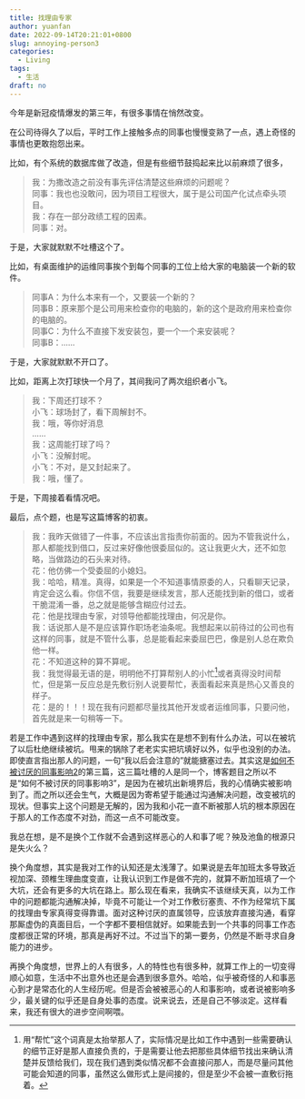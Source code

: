 ```yaml
---
title: 找理由专家
author: yuanfan
date: 2022-09-14T20:21:01+0800
slug: annoying-person3
categories:
  - Living
tags:
  - 生活
draft: no
---
```


今年是新冠疫情爆发的第三年，有很多事情在悄然改变。

<!--more-->

在公司待得久了以后，平时工作上接触多点的同事也慢慢变熟了一点，遇上奇怪的事情也更敢抱怨出来。

比如，有个系统的数据库做了改造，但是有些细节鼓捣起来比以前麻烦了很多，

>我：为撒改造之前没有事先评估清楚这些麻烦的问题呢？ </br>
>同事：我也也没敢问，因为项目工程很大，属于是公司国产化试点牵头项目。 </br>
>我：存在一部分政绩工程的因素。 </br>
>同事：对。 

于是，大家就默默不吐槽这个了。

比如，有桌面维护的运维同事挨个到每个同事的工位上给大家的电脑装一个新的软件。

>同事A：为什么本来有一个，又要装一个新的？ </br>
>同事B：原来那个是公司用来检查你的电脑的，新的这个是政府用来检查你的电脑的。 </br>
>同事C：为什么不直接下发安装包，要一个一个来安装呢？ </br>
>同事B：…… 

于是，大家就默默不开口了。

比如，距离上次打球快一个月了，其间我问了两次组织者小飞。

>我：下周还打球不？ </br>
>小飞：球场封了，看下周解封不。</br>
>我：哦，等你好消息 </br>
>…… </br>
>我：这周能打球了吗？ </br>
>小飞：没解封呢。 </br>
>小飞：不对，是又封起来了。 </br>
>我：哦，懂了。 

于是，下周接着看情况吧。

最后，点个题，也是写这篇博客的初衷。

>我：我昨天做错了一件事，不应该出言指责你前面的。因为不管我说什么，那人都能找到借口，反过来好像他很委屈似的。这让我更火大，还不如忽略，当做路边的石头来对待。 </br>
>花：他仿佛一个受委屈的小媳妇。 </br>
>我：哈哈，精准。真得，如果是一个不知道事情原委的人，只看聊天记录，肯定会这么看。你信不信，我要是继续发言，那人还能找到新的借口，或者干脆混淆一番，总之就是能够含糊应付过去。 </br>
>花：他是找理由专家，对领导他都能找理由，何况是你。</br>
>我：话说那人是不是应该算作职场老油条呢。我想起来以前待过的公司也有这样的同事，就是不管什么事，总是能看起来委屈巴巴，像是别人总在欺负他一样。 </br>
>花：不知道这种的算不算呢。 </br>
>我：我觉得最无语的是，明明他不打算帮别人的小忙[^1]或者真得没时间帮忙，但是第一反应总是先敷衍别人说要帮忙，表面看起来真是热心又善良的样子。 </br>
>花：是的！！！现在我有问题都尽量找其他开发或者运维同事，只要问他，首先就是来一句稍等一下。 </br>

若是工作中遇到这样的找理由专家，那么我实在是想不到有什么办法，可以在被坑了以后杜绝继续被坑。甩来的锅除了老老实实把坑填好以外，似乎也没别的办法。即使直言指出那人的问题，一句“我以后会注意的”就能搪塞过去。其实这是[如何不被讨厌的同事影响](https://yuanfan.rbind.io/posts/annoying-person/)[2](https://yuanfan.rbind.io/posts/annoying-person2/)的第三篇，这三篇吐槽的人是同一个，博客题目之所以不是“如何不被讨厌的同事影响3”，是因为在被坑出新境界后，我的心情确实被影响到了。而之所以还会生气，大概是因为寄希望于能通过沟通解决问题，改变被坑的现状。但事实上这个问题是无解的，因为我和小花一直不断被那人坑的根本原因在于那人的工作态度不对劲，而这一点不可能改变。

我总在想，是不是换个工作就不会遇到这样恶心的人和事了呢？殃及池鱼的根源只是失火么？

换个角度想，其实是我对工作的认知还是太浅薄了。如果说是去年加班太多导致近视加深、颈椎生理曲度变直，让我认识到工作是做不完的，就算不断加班填了一个大坑，还会有更多的大坑在路上。那么现在看来，我确实不该继续天真，以为工作中的问题都能沟通解决掉，毕竟不可能让一个对工作敷衍塞责、不作为经常坑下属的找理由专家真得变得靠谱。面对这种讨厌的直属领导，应该放弃直接沟通，看穿那厮虚伪的真面目后，一个字都不要相信就好。如果能去到一个共事的同事工作态度都很正常的环境，那真是再好不过。不过当下的第一要务，仍然是不断寻求自身能力的进步。

再换个角度想，世界上的人有很多，人的特性也有很多种，就算工作上的一切变得顺心如意，生活中不出意外也还是会遇到很多意外。哈哈，似乎被奇怪的人和事恶心到才是常态化的人生经历呢。但是否会被被恶心的人和事影响，或者说被影响多少，最关键的似乎还是自身处事的态度。说来说去，还是自己不够淡定。这样看来，我还有很大的进步空间啊喂。

[^1]:用“帮忙”这个词真是太抬举那人了，实际情况是比如工作中遇到一些需要确认的细节正好是那人直接负责的，于是需要让他去把那些具体细节找出来确认清楚并反馈给我们，现在我们遇到类似情况都不会直接问那人，而是尽量问其他可能会知道的同事，虽然这么做形式上是间接的，但是至少不会被一直敷衍拖着。
